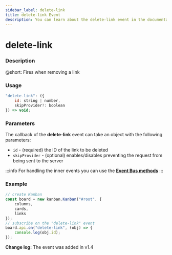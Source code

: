 ```yaml
---
sidebar_label: delete-link
title: delete-link Event
description: You can learn about the delete-link event in the documentation of the DHTMLX JavaScript Kanban library. Browse developer guides and API reference, try out code examples and live demos, and download a free 30-day evaluation version of DHTMLX Kanban.
---
```


# delete-link

### Description

@short: Fires when removing a link

### Usage

~~~jsx {}
"delete-link": ({
    id: string | number,
    skipProvider?: boolean
}) => void;
~~~

### Parameters

The callback of the **delete-link** event can take an object with the following parameters:

- `id` - (required) the ID of the link to be deleted
- `skipProvider` - (optional) enables/disables preventing the request from being sent to the server

:::info
For handling the inner events you can use the [**Event Bus methods**](api/overview/main_overview.md/#event-bus-methods)
:::

### Example

~~~jsx {8-10}
// create Kanban
const board = new kanban.Kanban("#root", {
    columns,
    cards,
    links
});
// subscribe on the "delete-link" event
board.api.on("delete-link", (obj) => {
    console.log(obj.id);
});
~~~

**Change log:** The event was added in v1.4
